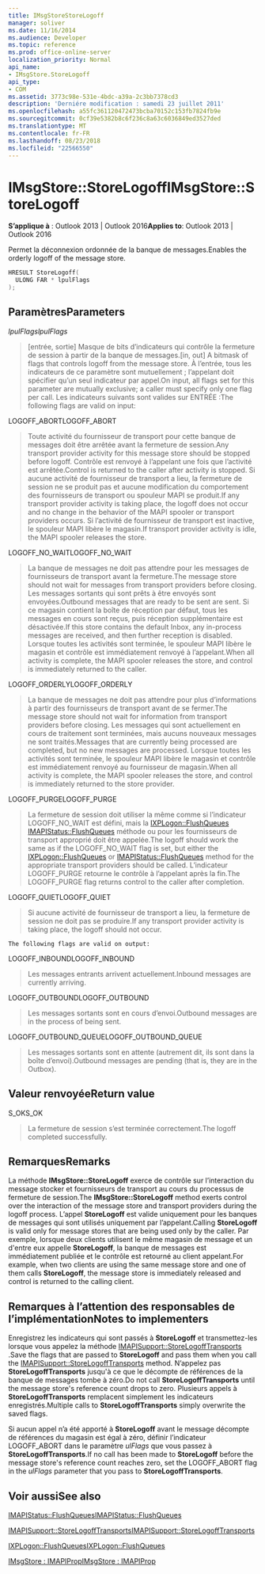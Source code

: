 ```yaml
---
title: IMsgStoreStoreLogoff
manager: soliver
ms.date: 11/16/2014
ms.audience: Developer
ms.topic: reference
ms.prod: office-online-server
localization_priority: Normal
api_name:
- IMsgStore.StoreLogoff
api_type:
- COM
ms.assetid: 3773c98e-531e-4bdc-a39a-2c3bb7378cd3
description: 'Derniére modification : samedi 23 juillet 2011'
ms.openlocfilehash: a55fc361120472473bcba70152c153fb7824fb9e
ms.sourcegitcommit: 0cf39e5382b8c6f236c8a63c6036849ed3527ded
ms.translationtype: MT
ms.contentlocale: fr-FR
ms.lasthandoff: 08/23/2018
ms.locfileid: "22566550"
---
```

# <a name="imsgstorestorelogoff"></a><span data-ttu-id="03645-103">IMsgStore::StoreLogoff</span><span class="sxs-lookup"><span data-stu-id="03645-103">IMsgStore::StoreLogoff</span></span>

  
  
<span data-ttu-id="03645-104">**S’applique à** : Outlook 2013 | Outlook 2016</span><span class="sxs-lookup"><span data-stu-id="03645-104">**Applies to**: Outlook 2013 | Outlook 2016</span></span> 
  
<span data-ttu-id="03645-105">Permet la déconnexion ordonnée de la banque de messages.</span><span class="sxs-lookup"><span data-stu-id="03645-105">Enables the orderly logoff of the message store.</span></span>
  
```cpp
HRESULT StoreLogoff(
  ULONG FAR * lpulFlags
);
```

## <a name="parameters"></a><span data-ttu-id="03645-106">Paramètres</span><span class="sxs-lookup"><span data-stu-id="03645-106">Parameters</span></span>

 <span data-ttu-id="03645-107">_lpulFlags_</span><span class="sxs-lookup"><span data-stu-id="03645-107">_lpulFlags_</span></span>
  
> <span data-ttu-id="03645-108">[entrée, sortie] Masque de bits d’indicateurs qui contrôle la fermeture de session à partir de la banque de messages.</span><span class="sxs-lookup"><span data-stu-id="03645-108">[in, out] A bitmask of flags that controls logoff from the message store.</span></span> <span data-ttu-id="03645-109">À l’entrée, tous les indicateurs de ce paramètre sont mutuellement ; l’appelant doit spécifier qu’un seul indicateur par appel.</span><span class="sxs-lookup"><span data-stu-id="03645-109">On input, all flags set for this parameter are mutually exclusive; a caller must specify only one flag per call.</span></span> <span data-ttu-id="03645-110">Les indicateurs suivants sont valides sur ENTRÉE :</span><span class="sxs-lookup"><span data-stu-id="03645-110">The following flags are valid on input:</span></span>
    
<span data-ttu-id="03645-111">LOGOFF_ABORT</span><span class="sxs-lookup"><span data-stu-id="03645-111">LOGOFF_ABORT</span></span> 
  
> <span data-ttu-id="03645-112">Toute activité du fournisseur de transport pour cette banque de messages doit être arrêtée avant la fermeture de session.</span><span class="sxs-lookup"><span data-stu-id="03645-112">Any transport provider activity for this message store should be stopped before logoff.</span></span> <span data-ttu-id="03645-113">Contrôle est renvoyé à l’appelant une fois que l’activité est arrêtée.</span><span class="sxs-lookup"><span data-stu-id="03645-113">Control is returned to the caller after activity is stopped.</span></span> <span data-ttu-id="03645-114">Si aucune activité de fournisseur de transport a lieu, la fermeture de session ne se produit pas et aucune modification du comportement des fournisseurs de transport ou spouleur MAPI se produit.</span><span class="sxs-lookup"><span data-stu-id="03645-114">If any transport provider activity is taking place, the logoff does not occur and no change in the behavior of the MAPI spooler or transport providers occurs.</span></span> <span data-ttu-id="03645-115">Si l’activité de fournisseur de transport est inactive, le spouleur MAPI libère le magasin.</span><span class="sxs-lookup"><span data-stu-id="03645-115">If transport provider activity is idle, the MAPI spooler releases the store.</span></span> 
    
<span data-ttu-id="03645-116">LOGOFF_NO_WAIT</span><span class="sxs-lookup"><span data-stu-id="03645-116">LOGOFF_NO_WAIT</span></span> 
  
> <span data-ttu-id="03645-117">La banque de messages ne doit pas attendre pour les messages de fournisseurs de transport avant la fermeture.</span><span class="sxs-lookup"><span data-stu-id="03645-117">The message store should not wait for messages from transport providers before closing.</span></span> <span data-ttu-id="03645-118">Les messages sortants qui sont prêts à être envoyés sont envoyées.</span><span class="sxs-lookup"><span data-stu-id="03645-118">Outbound messages that are ready to be sent are sent.</span></span> <span data-ttu-id="03645-119">Si ce magasin contient la boîte de réception par défaut, tous les messages en cours sont reçus, puis réception supplémentaire est désactivée.</span><span class="sxs-lookup"><span data-stu-id="03645-119">If this store contains the default Inbox, any in-process messages are received, and then further reception is disabled.</span></span> <span data-ttu-id="03645-120">Lorsque toutes les activités sont terminée, le spouleur MAPI libère le magasin et contrôle est immédiatement renvoyé à l’appelant.</span><span class="sxs-lookup"><span data-stu-id="03645-120">When all activity is complete, the MAPI spooler releases the store, and control is immediately returned to the caller.</span></span> 
    
<span data-ttu-id="03645-121">LOGOFF_ORDERLY</span><span class="sxs-lookup"><span data-stu-id="03645-121">LOGOFF_ORDERLY</span></span> 
  
> <span data-ttu-id="03645-122">La banque de messages ne doit pas attendre pour plus d’informations à partir des fournisseurs de transport avant de se fermer.</span><span class="sxs-lookup"><span data-stu-id="03645-122">The message store should not wait for information from transport providers before closing.</span></span> <span data-ttu-id="03645-123">Les messages qui sont actuellement en cours de traitement sont terminées, mais aucuns nouveaux messages ne sont traités.</span><span class="sxs-lookup"><span data-stu-id="03645-123">Messages that are currently being processed are completed, but no new messages are processed.</span></span> <span data-ttu-id="03645-124">Lorsque toutes les activités sont terminée, le spouleur MAPI libère le magasin et contrôle est immédiatement renvoyé au fournisseur de magasin.</span><span class="sxs-lookup"><span data-stu-id="03645-124">When all activity is complete, the MAPI spooler releases the store, and control is immediately returned to the store provider.</span></span> 
    
<span data-ttu-id="03645-125">LOGOFF_PURGE</span><span class="sxs-lookup"><span data-stu-id="03645-125">LOGOFF_PURGE</span></span> 
  
> <span data-ttu-id="03645-126">La fermeture de session doit utiliser la même comme si l’indicateur LOGOFF_NO_WAIT est défini, mais la [IXPLogon::FlushQueues](ixplogon-flushqueues.md) [IMAPIStatus::FlushQueues](imapistatus-flushqueues.md) méthode ou pour les fournisseurs de transport approprié doit être appelée.</span><span class="sxs-lookup"><span data-stu-id="03645-126">The logoff should work the same as if the LOGOFF_NO_WAIT flag is set, but either the [IXPLogon::FlushQueues](ixplogon-flushqueues.md) or [IMAPIStatus::FlushQueues](imapistatus-flushqueues.md) method for the appropriate transport providers should be called.</span></span> <span data-ttu-id="03645-127">L’indicateur LOGOFF_PURGE retourne le contrôle à l’appelant après la fin.</span><span class="sxs-lookup"><span data-stu-id="03645-127">The LOGOFF_PURGE flag returns control to the caller after completion.</span></span> 
    
<span data-ttu-id="03645-128">LOGOFF_QUIET</span><span class="sxs-lookup"><span data-stu-id="03645-128">LOGOFF_QUIET</span></span> 
  
> <span data-ttu-id="03645-129">Si aucune activité de fournisseur de transport a lieu, la fermeture de session ne doit pas se produire.</span><span class="sxs-lookup"><span data-stu-id="03645-129">If any transport provider activity is taking place, the logoff should not occur.</span></span>
    
    The following flags are valid on output:
    
<span data-ttu-id="03645-130">LOGOFF_INBOUND</span><span class="sxs-lookup"><span data-stu-id="03645-130">LOGOFF_INBOUND</span></span> 
  
> <span data-ttu-id="03645-131">Les messages entrants arrivent actuellement.</span><span class="sxs-lookup"><span data-stu-id="03645-131">Inbound messages are currently arriving.</span></span>
    
<span data-ttu-id="03645-132">LOGOFF_OUTBOUND</span><span class="sxs-lookup"><span data-stu-id="03645-132">LOGOFF_OUTBOUND</span></span> 
  
> <span data-ttu-id="03645-133">Les messages sortants sont en cours d’envoi.</span><span class="sxs-lookup"><span data-stu-id="03645-133">Outbound messages are in the process of being sent.</span></span>
    
<span data-ttu-id="03645-134">LOGOFF_OUTBOUND_QUEUE</span><span class="sxs-lookup"><span data-stu-id="03645-134">LOGOFF_OUTBOUND_QUEUE</span></span> 
  
> <span data-ttu-id="03645-135">Les messages sortants sont en attente (autrement dit, ils sont dans la boîte d’envoi).</span><span class="sxs-lookup"><span data-stu-id="03645-135">Outbound messages are pending (that is, they are in the Outbox).</span></span>
    
## <a name="return-value"></a><span data-ttu-id="03645-136">Valeur renvoyée</span><span class="sxs-lookup"><span data-stu-id="03645-136">Return value</span></span>

<span data-ttu-id="03645-137">S_OK</span><span class="sxs-lookup"><span data-stu-id="03645-137">S_OK</span></span> 
  
> <span data-ttu-id="03645-138">La fermeture de session s’est terminée correctement.</span><span class="sxs-lookup"><span data-stu-id="03645-138">The logoff completed successfully.</span></span>
    
## <a name="remarks"></a><span data-ttu-id="03645-139">Remarques</span><span class="sxs-lookup"><span data-stu-id="03645-139">Remarks</span></span>

<span data-ttu-id="03645-140">La méthode **IMsgStore::StoreLogoff** exerce de contrôle sur l’interaction du message stocker et fournisseurs de transport au cours du processus de fermeture de session.</span><span class="sxs-lookup"><span data-stu-id="03645-140">The **IMsgStore::StoreLogoff** method exerts control over the interaction of the message store and transport providers during the logoff process.</span></span> <span data-ttu-id="03645-141">L’appel **StoreLogoff** est valide uniquement pour les banques de messages qui sont utilisés uniquement par l’appelant.</span><span class="sxs-lookup"><span data-stu-id="03645-141">Calling **StoreLogoff** is valid only for message stores that are being used only by the caller.</span></span> <span data-ttu-id="03645-142">Par exemple, lorsque deux clients utilisent le même magasin de message et un d'entre eux appelle **StoreLogoff**, la banque de messages est immédiatement publiée et le contrôle est retourné au client appelant.</span><span class="sxs-lookup"><span data-stu-id="03645-142">For example, when two clients are using the same message store and one of them calls **StoreLogoff**, the message store is immediately released and control is returned to the calling client.</span></span>
  
## <a name="notes-to-implementers"></a><span data-ttu-id="03645-143">Remarques à l’attention des responsables de l’implémentation</span><span class="sxs-lookup"><span data-stu-id="03645-143">Notes to implementers</span></span>

<span data-ttu-id="03645-144">Enregistrez les indicateurs qui sont passés à **StoreLogoff** et transmettez-les lorsque vous appelez la méthode [IMAPISupport::StoreLogoffTransports](imapisupport-storelogofftransports.md) .</span><span class="sxs-lookup"><span data-stu-id="03645-144">Save the flags that are passed to **StoreLogoff** and pass them when you call the [IMAPISupport::StoreLogoffTransports](imapisupport-storelogofftransports.md) method.</span></span> <span data-ttu-id="03645-145">N’appelez pas **StoreLogoffTransports** jusqu'à ce que le décompte de références de la banque de messages tombe à zéro.</span><span class="sxs-lookup"><span data-stu-id="03645-145">Do not call **StoreLogoffTransports** until the message store's reference count drops to zero.</span></span> <span data-ttu-id="03645-146">Plusieurs appels à **StoreLogoffTransports** remplacent simplement les indicateurs enregistrés.</span><span class="sxs-lookup"><span data-stu-id="03645-146">Multiple calls to **StoreLogoffTransports** simply overwrite the saved flags.</span></span> 
  
<span data-ttu-id="03645-147">Si aucun appel n’a été apporté à **StoreLogoff** avant le message décompte de références du magasin est égal à zéro, définir l’indicateur LOGOFF_ABORT dans le paramètre _ulFlags_ que vous passez à **StoreLogoffTransports**.</span><span class="sxs-lookup"><span data-stu-id="03645-147">If no call has been made to **StoreLogoff** before the message store's reference count reaches zero, set the LOGOFF_ABORT flag in the  _ulFlags_ parameter that you pass to **StoreLogoffTransports**.</span></span>
  
## <a name="see-also"></a><span data-ttu-id="03645-148">Voir aussi</span><span class="sxs-lookup"><span data-stu-id="03645-148">See also</span></span>



[<span data-ttu-id="03645-149">IMAPIStatus::FlushQueues</span><span class="sxs-lookup"><span data-stu-id="03645-149">IMAPIStatus::FlushQueues</span></span>](imapistatus-flushqueues.md)
  
[<span data-ttu-id="03645-150">IMAPISupport::StoreLogoffTransports</span><span class="sxs-lookup"><span data-stu-id="03645-150">IMAPISupport::StoreLogoffTransports</span></span>](imapisupport-storelogofftransports.md)
  
[<span data-ttu-id="03645-151">IXPLogon::FlushQueues</span><span class="sxs-lookup"><span data-stu-id="03645-151">IXPLogon::FlushQueues</span></span>](ixplogon-flushqueues.md)
  
[<span data-ttu-id="03645-152">IMsgStore : IMAPIProp</span><span class="sxs-lookup"><span data-stu-id="03645-152">IMsgStore : IMAPIProp</span></span>](imsgstoreimapiprop.md)

